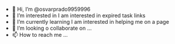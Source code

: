 - 👋 Hi, I’m @osvarprado9959996
- 👀 I’m interested in I am interested in expired task links
- 🌱 I’m currently learning I am interested in helping me on a page
- 💞️ I’m looking o collaborate on ...
- 📫 How to reach me ...

<!---25420347
oscarprado9959996/oscarprado9959996 is a ✨ special ✨ repository because its `README.md` (this file) appears on your GitHub profile.
You can click the Preview link to take a look at your changes.
--->
